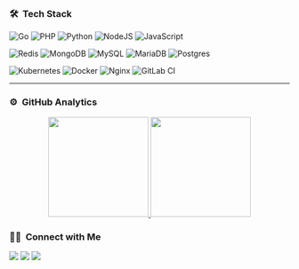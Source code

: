 ### 🛠 &nbsp;Tech Stack

![Go](https://img.shields.io/badge/go-%2300ADD8.svg?style=for-the-badge&logo=go&logoColor=white)
![PHP](https://img.shields.io/badge/php-%23777BB4.svg?style=for-the-badge&logo=php&logoColor=white)
![Python](https://img.shields.io/badge/python-3670A0?style=for-the-badge&logo=python&logoColor=ffdd54)
![NodeJS](https://img.shields.io/badge/node.js-6DA55F?style=for-the-badge&logo=node.js&logoColor=white)
![JavaScript](https://img.shields.io/badge/javascript-%23323330.svg?style=for-the-badge&logo=javascript&logoColor=%23F7DF1E)

![Redis](https://img.shields.io/badge/redis-%23DD0031.svg?style=for-the-badge&logo=redis&logoColor=white)
![MongoDB](https://img.shields.io/badge/MongoDB-%234ea94b.svg?style=for-the-badge&logo=mongodb&logoColor=white)
![MySQL](https://img.shields.io/badge/mysql-%2300f.svg?style=for-the-badge&logo=mysql&logoColor=white)
![MariaDB](https://img.shields.io/badge/MariaDB-003545?style=for-the-badge&logo=mariadb&logoColor=white)
![Postgres](https://img.shields.io/badge/postgres-%23316192.svg?style=for-the-badge&logo=postgresql&logoColor=white)

![Kubernetes](https://img.shields.io/badge/kubernetes-%23326ce5.svg?style=for-the-badge&logo=kubernetes&logoColor=white)
![Docker](https://img.shields.io/badge/docker-%230db7ed.svg?style=for-the-badge&logo=docker&logoColor=white)
![Nginx](https://img.shields.io/badge/nginx-%23009639.svg?style=for-the-badge&logo=nginx&logoColor=white)
![GitLab CI](https://img.shields.io/badge/GitLabCI-%23181717.svg?style=for-the-badge&logo=gitlab&logoColor=white)

-----

### ⚙️ &nbsp;GitHub Analytics

<p align="center">
<a href="https://github.com/Ehcaning">
  <img height="180em" src="https://github-readme-stats-eight-theta.vercel.app/api?username=Ehcaning&show_icons=true&theme=algolia&include_all_commits=true&count_private=true"/>
  <img height="180em" src="https://github-readme-stats-eight-theta.vercel.app/api/top-langs/?username=Ehcaning&layout=compact&langs_count=12&theme=algolia&hide=css,html,scss"/>
</a>
</p>

### 🤝🏻 &nbsp;Connect with Me

<a href="https://www.linkedin.com/in/ehcan//"><img src="https://img.shields.io/badge/-Ehsan%20Seyedi-0077B5?style=flat&logo=Linkedin&logoColor=white"/></a>
<a href="https://ehcan.ir"><img src="https://img.shields.io/badge/-ehcan.ir-3423A6?style=flat&logo=Google-Chrome&logoColor=white"/></a>
<a href="mailto:hi@ehcan.ir"><img src="https://img.shields.io/badge/-hi@ehcan.ir-black?style=flat&logo=maildotru&logoColor=white"/></a>
